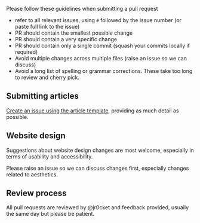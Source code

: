 Please follow these guidelines when submitting a pull request

- refer to all relevant issues, using `#` followed by the issue number (or paste full link to the issue)
- PR should contain the smallest possible change
- PR should contain a very specific change
- PR should contain only a single commit (squash your commits locally if required)
- Avoid multiple changes across multiple files (raise an issue so we can discuss)
- Avoid a long list of spelling or grammar corrections.  These take too long to review and cherry pick.


## Submitting articles
[Create an issue using the article template](https://github.com/practicalli/blog-content/issues/new?assignees=&labels=article&template=article.md&title=Suggested+article+title),
providing as much detail as possible.

## Website design
Suggestions about website design changes are most welcome, especially in terms of usability and accessibility.

Please raise an issue so we can discuss changes first, especially changes related to aesthetics.


## Review process
All pull requests are reviewed by @jr0cket and feedback provided, usually the same day but please be patient.
